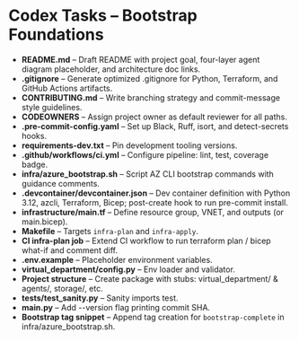 # Codex Tasks – Bootstrap Foundations

- **README.md** – Draft README with project goal, four-layer agent diagram placeholder, and architecture doc links.
- **.gitignore** – Generate optimized .gitignore for Python, Terraform, and GitHub Actions artifacts.
- **CONTRIBUTING.md** – Write branching strategy and commit-message style guidelines.
- **CODEOWNERS** – Assign project owner as default reviewer for all paths.
- **.pre-commit-config.yaml** – Set up Black, Ruff, isort, and detect-secrets hooks.
- **requirements-dev.txt** – Pin development tooling versions.
- **.github/workflows/ci.yml** – Configure pipeline: lint, test, coverage badge.
- **infra/azure_bootstrap.sh** – Script AZ CLI bootstrap commands with guidance comments.
- **.devcontainer/devcontainer.json** – Dev container definition with Python 3.12, azcli, Terraform, Bicep; post-create hook to run pre-commit install.
- **infrastructure/main.tf** – Define resource group, VNET, and outputs (or main.bicep).
- **Makefile** – Targets `infra-plan` and `infra-apply`.
- **CI infra-plan job** – Extend CI workflow to run terraform plan / bicep what-if and comment diff.
- **.env.example** – Placeholder environment variables.
- **virtual_department/config.py** – Env loader and validator.
- **Project structure** – Create package with stubs: virtual_department/ & agents/, storage/, etc.
- **tests/test_sanity.py** – Sanity imports test.
- **__main__.py** – Add --version flag printing commit SHA.
- **Bootstrap tag snippet** – Append tag creation for `bootstrap-complete` in infra/azure_bootstrap.sh.
